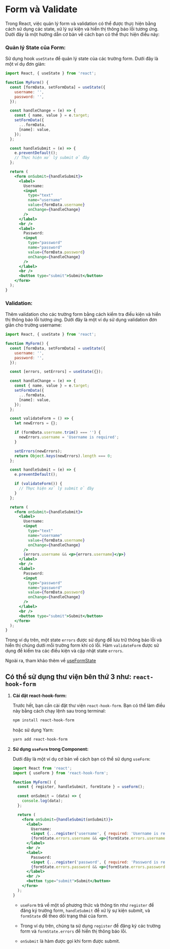 # Form và Validate
Trong React, việc quản lý form và validation có thể được thực hiện bằng cách sử dụng các state, xử lý sự kiện và hiển thị thông báo lỗi tương ứng. Dưới đây là một hướng dẫn cơ bản về cách bạn có thể thực hiện điều này:

### Quản lý State của Form:

Sử dụng hook `useState` để quản lý state của các trường form. Dưới đây là một ví dụ đơn giản:

```jsx
import React, { useState } from 'react';

function MyForm() {
  const [formData, setFormData] = useState({
    username: '',
    password: '',
  });

  const handleChange = (e) => {
    const { name, value } = e.target;
    setFormData({
      ...formData,
      [name]: value,
    });
  };

  const handleSubmit = (e) => {
    e.preventDefault();
    // Thực hiện xử lý submit ở đây
  };

  return (
    <form onSubmit={handleSubmit}>
      <label>
        Username:
        <input
          type="text"
          name="username"
          value={formData.username}
          onChange={handleChange}
        />
      </label>
      <br />
      <label>
        Password:
        <input
          type="password"
          name="password"
          value={formData.password}
          onChange={handleChange}
        />
      </label>
      <br />
      <button type="submit">Submit</button>
    </form>
  );
}
```

### Validation:

Thêm validation cho các trường form bằng cách kiểm tra điều kiện và hiển thị thông báo lỗi tương ứng. Dưới đây là một ví dụ sử dụng validation đơn giản cho trường username:

```jsx
import React, { useState } from 'react';

function MyForm() {
  const [formData, setFormData] = useState({
    username: '',
    password: '',
  });

  const [errors, setErrors] = useState({});

  const handleChange = (e) => {
    const { name, value } = e.target;
    setFormData({
      ...formData,
      [name]: value,
    });
  };

  const validateForm = () => {
    let newErrors = {};

    if (formData.username.trim() === '') {
      newErrors.username = 'Username is required';
    }

    setErrors(newErrors);
    return Object.keys(newErrors).length === 0;
  };

  const handleSubmit = (e) => {
    e.preventDefault();

    if (validateForm()) {
      // Thực hiện xử lý submit ở đây
    }
  };

  return (
    <form onSubmit={handleSubmit}>
      <label>
        Username:
        <input
          type="text"
          name="username"
          value={formData.username}
          onChange={handleChange}
        />
        {errors.username && <p>{errors.username}</p>}
      </label>
      <br />
      <label>
        Password:
        <input
          type="password"
          name="password"
          value={formData.password}
          onChange={handleChange}
        />
      </label>
      <br />
      <button type="submit">Submit</button>
    </form>
  );
}
```

Trong ví dụ trên, một state `errors` được sử dụng để lưu trữ thông báo lỗi và hiển thị chúng dưới mỗi trường form khi có lỗi. Hàm `validateForm` được sử dụng để kiểm tra các điều kiện và cập nhật state `errors`.


Ngoài ra, tham khảo thêm về [useFormState](https://react.dev/reference/react-dom/hooks/useFormState)

## Có thể sử dụng thư viện bên thứ 3 như: `react-hook-form`

1. **Cài đặt react-hook-form:**

   Trước hết, bạn cần cài đặt thư viện `react-hook-form`. Bạn có thể làm điều này bằng cách chạy lệnh sau trong terminal:

   ```bash
   npm install react-hook-form
   ```

   hoặc sử dụng Yarn:

   ```bash
   yarn add react-hook-form
   ```

2. **Sử dụng `useForm` trong Component:**

   Dưới đây là một ví dụ cơ bản về cách bạn có thể sử dụng `useForm`:

   ```jsx
   import React from 'react';
   import { useForm } from 'react-hook-form';

   function MyForm() {
     const { register, handleSubmit, formState } = useForm();

     const onSubmit = (data) => {
       console.log(data);
     };

     return (
       <form onSubmit={handleSubmit(onSubmit)}>
         <label>
           Username:
           <input {...register('username', { required: 'Username is required' })} />
           {formState.errors.username && <p>{formState.errors.username.message}</p>}
         </label>
         <br />
         <label>
           Password:
           <input {...register('password', { required: 'Password is required' })} />
           {formState.errors.password && <p>{formState.errors.password.message}</p>}
         </label>
         <br />
         <button type="submit">Submit</button>
       </form>
     );
   }
   ```

   - `useForm` trả về một số phương thức và thông tin như `register` để đăng ký trường form, `handleSubmit` để xử lý sự kiện submit, và `formState` để theo dõi trạng thái của form.

   - Trong ví dụ trên, chúng ta sử dụng `register` để đăng ký các trường form và `formState.errors` để hiển thị thông báo lỗi.

   - `onSubmit` là hàm được gọi khi form được submit.
